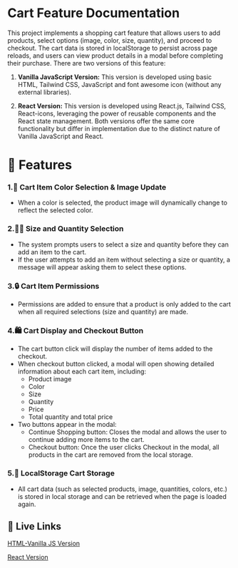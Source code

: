 
# Cart Feature Documentation

This project implements a shopping cart feature that allows users to add products, select options (image, color, size, quantity), and proceed to checkout. The cart data is stored in localStorage to persist across page reloads, and users can view product details in a modal before completing their purchase. There are two versions of this feature:

1. **Vanilla JavaScript Version:** This version is developed using basic HTML, Tailwind CSS, JavaScript and font awesome icon (without any external libraries).

2. **React Version:** This version is developed using React.js, Tailwind CSS, React-icons, leveraging the power of reusable components and the React state management.
Both versions offer the same core functionality but differ in implementation due to the distinct nature of Vanilla JavaScript and React.

# 🚀 Features

### 1.🎨 Cart Item Color Selection & Image Update 
- When a color is selected, the product image will dynamically change to reflect the selected color.
### 2.📏🔢 Size and Quantity Selection
- The system prompts users to select a size and quantity before they can add an item to the cart. 
- If the user attempts to add an item without selecting a size or quantity, a message will appear asking them to select these options.
### 3.🔒 Cart Item Permissions
- Permissions are added to ensure that a product is only added to the cart when all required selections (size and quantity) are made.

### 4.🛍️ Cart Display and Checkout Button 
- The cart button click will display the number of items added to the checkout.
- When checkout button clicked, a modal will open showing detailed information about each cart item, including:
    - Product image
    - Color
    - Size
    - Quantity
    - Price
    - Total quantity and total price
- Two buttons appear in the modal:
    - Continue Shopping button: Closes the modal and allows the user to continue adding more items to the cart.
    - Checkout button: Once the user clicks Checkout in the modal, all products in the cart are removed from the local storage.

### 5.💾 LocalStorage Cart Storage 
- All cart data (such as selected products, image, quantities, colors, etc.) is stored in local storage and can be retrieved when the page is loaded again.



## 🔗 Live Links
[HTML-Vanilla JS Version](https://cart-feature-vanilajs.netlify.app/)

[React Version](https://cart-feature-react.netlify.app/)